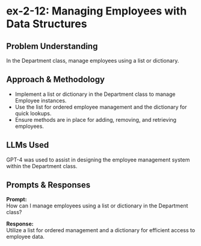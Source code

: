 # ex-2-12: Managing Employees with Data Structures

## Problem Understanding
In the Department class, manage employees using a list or dictionary.

## Approach & Methodology
- Implement a list or dictionary in the Department class to manage Employee instances.
- Use the list for ordered employee management and the dictionary for quick lookups.
- Ensure methods are in place for adding, removing, and retrieving employees.

## LLMs Used
GPT-4 was used to assist in designing the employee management system within the Department class.

## Prompts & Responses
**Prompt:**  
How can I manage employees using a list or dictionary in the Department class?

**Response:**  
Utilize a list for ordered management and a dictionary for efficient access to employee data.
